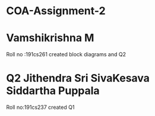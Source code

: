# COA-Assignment-2
#  Vamshikrishna M
Roll no :191cs261
created block diagrams and Q2
# Q2 Jithendra Sri SivaKesava Siddartha Puppala
Roll no:191cs237
created Q1
